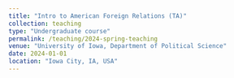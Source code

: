 ```yaml
---
title: "Intro to American Foreign Relations (TA)"
collection: teaching
type: "Undergraduate course"
permalink: /teaching/2024-spring-teaching
venue: "University of Iowa, Department of Political Science"
date: 2024-01-01
location: "Iowa City, IA, USA"
---
```





